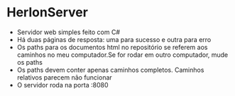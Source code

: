 # HerlonServer
<ul>
<li>Servidor web simples feito com C#</li>
<li>Há duas páginas de resposta: uma para sucesso e outra para erro</li>
<li>Os paths para os documentos html no repositório se referem aos caminhos no meu computador.Se for rodar em outro computador, mude os paths</li>
<li>Os paths devem conter apenas caminhos completos. Caminhos relativos parecem não funcionar</li>
<li>O servidor roda na porta :8080</li>
</ul>
